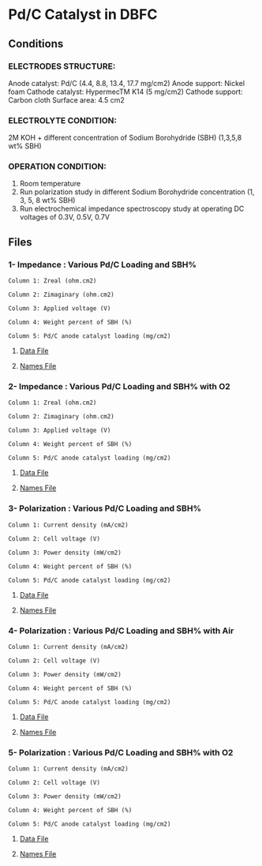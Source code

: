 # Pd/C Catalyst in DBFC

## Conditions

### ELECTRODES STRUCTURE:
Anode catalyst: Pd/C (4.4, 8.8, 13.4, 17.7 mg/cm2)
Anode support: Nickel foam
Cathode catalyst: HypermecTM  K14 (5 mg/cm2)
Cathode support: Carbon cloth
Surface area: 4.5 cm2

### ELECTROLYTE CONDITION:
2M KOH + different concentration of Sodium Borohydride (SBH) (1,3,5,8 wt% SBH)

### OPERATION CONDITION:
1) Room temperature
2) Run polarization study in different Sodium Borohydride concentration (1, 3, 5, 8 wt% SBH) 
3) Run electrochemical impedance spectroscopy study at operating DC voltages of 0.3V, 0.5V, 0.7V



## Files

### 1- Impedance : Various Pd/C Loading and SBH%


```
Column 1: Zreal (ohm.cm2)

Column 2: Zimaginary (ohm.cm2)

Column 3: Applied voltage (V)

Column 4: Weight percent of SBH (%)

Column 5: Pd/C anode catalyst loading (mg/cm2)
```			
	

1. [Data File](1.csv)		

2. [Names File](1.names)


### 2- Impedance : Various Pd/C Loading and SBH% with O2


```
Column 1: Zreal (ohm.cm2)

Column 2: Zimaginary (ohm.cm2)

Column 3: Applied voltage (V)

Column 4: Weight percent of SBH (%)

Column 5: Pd/C anode catalyst loading (mg/cm2)
```			
	

1. [Data File](2.csv)		

2. [Names File](2.names)


### 3- Polarization : Various Pd/C Loading and SBH% 


```
Column 1: Current density (mA/cm2)

Column 2: Cell voltage (V)

Column 3: Power density (mW/cm2)

Column 4: Weight percent of SBH (%) 

Column 5: Pd/C anode catalyst loading (mg/cm2)
```			
	

1. [Data File](3.csv)		

2. [Names File](3.names)


### 4- Polarization : Various Pd/C Loading and SBH% with Air


```
Column 1: Current density (mA/cm2)

Column 2: Cell voltage (V)

Column 3: Power density (mW/cm2)

Column 4: Weight percent of SBH (%) 

Column 5: Pd/C anode catalyst loading (mg/cm2)
```			
	

1. [Data File](4.csv)		

2. [Names File](4.names)


### 5- Polarization : Various Pd/C Loading and SBH% with O2  


```
Column 1: Current density (mA/cm2)

Column 2: Cell voltage (V)

Column 3: Power density (mW/cm2)

Column 4: Weight percent of SBH (%) 

Column 5: Pd/C anode catalyst loading (mg/cm2)
```			
	

1. [Data File](5.csv)		

2. [Names File](5.names)